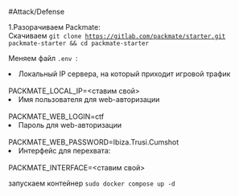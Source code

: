 #Attack/Defense

1.Разорачиваем Packmate:<br>
Скачиваем <code>git clone https://gitlab.com/packmate/starter.git packmate-starter && cd packmate-starter</code>

Меняем файл `.env `:


<li>Локальный IP сервера, на который приходит игровой трафик </li><br>
PACKMATE_LOCAL_IP=<ставим свой>
<li>Имя пользователя для web-авторизации </li><br>
PACKMATE_WEB_LOGIN=ctf
<li>Пароль для web-авторизации </li><br>
PACKMATE_WEB_PASSWORD=Ibiza.Trusi.Cumshot
<li>Интерфейс для перехвата: </li><br>
PACKMATE_INTERFACE=<ставим свой> 



запускаем контейнер `sudo docker compose up -d`
